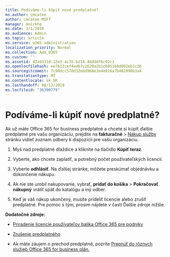 ```yaml
---
title: Podíváme-li kúpiť nové predplatné?
ms.author: cmcatee
author: cmcatee-MSFT
manager: mnirkhe
ms.date: 3/1/2018
ms.audience: Admin
ms.topic: article
ms.service: o365-administration
localization_priority: Normal
ms.collection: Adm_O365
ms.custom: ''
ms.assetid: d2a9331d-12e3-4c35-b216-4bdddf6c92c3
ms.openlocfilehash: ee7612cef4ad67c2620a2b1c6851b8d092eb1c36
ms.sourcegitcommit: 7c90dcc570d32ebd968e3e4e816a7b482890b3a4
ms.translationtype: MT
ms.contentlocale: sk-SK
ms.lasthandoff: 08/13/2019
ms.locfileid: "36390779"
---
```

# <a name="looking-to-buy-a-new-subscription"></a>Podíváme-li kúpiť nové predplatné?

Ak už máte Office 365 for business predplatné a chcete si kúpiť ďalšie predplatné pre vašu organizáciu, prejdite na **fakturačné** \> [Nákup služby](https://go.microsoft.com/fwlink/p/?linkid=868433) stránku vidieť zoznam odbery k dispozícii pre vašu organizáciu.
 
1. Myš nad predplatné dlaždice a kliknite na tlačidlo **Kúpiť teraz**.

2. Vyberte, ako chcete zaplatiť, a potrebný počet používateľských licencií.

3. Vyberte **odhlásiť**. Na ďalšej stránke, môžete preskúmať objednávku a dokončenie nákupu.

4. Ak nie ste urobil nakupovanie, vybrať, **pridať do košíka** \> **Pokračovať nákupný** vrátiť späť do katalógu a iný odber. 

5. Keď je váš nákup ukončený, musíte prideliť licencie alebo zrušiť predplatné. Pre pomoc s tým, prosím nájdete v časti Ďalšie zdroje nižšie.

 **Dodatočné zdroje:**
  
- [Priradenie licencie používateľov balíka Office 365 pre podniky](https://docs.microsoft.com/en-us/office365/admin/subscriptions-and-billing/assign-licenses-to-users)
    
- [Zrušenie predplatného](https://docs.microsoft.com/en-us/office365/admin/subscriptions-and-billing/cancel-your-subscription)
    
- Ak máte záujem o prechod predplatné, pozrite [Prepnúť do rôznych služieb Office 365 for business plán.](https://docs.microsoft.com/en-us/office365/admin/subscriptions-and-billing/switch-to-a-different-plan)